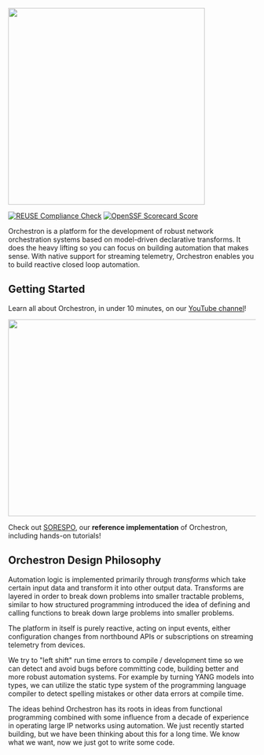 <p align="left">
  <img src="docs/images/orchestron_blue.png" width="400"/>
</p>

[![REUSE Compliance Check](https://github.com/orchestron-orchestrator/orchestron/actions/workflows/reuse-compliance.yml/badge.svg)](https://github.com/orchestron-orchestrator/orchestron/actions/workflows/reuse-compliance.yml)
[![OpenSSF Scorecard Score](https://api.scorecard.dev/projects/github.com/orchestron-orchestrator/orchestron/badge)](https://scorecard.dev/viewer/?uri=github.com/orchestron-orchestrator/orchestron/badge)

Orchestron is a platform for the development of robust network orchestration systems based on model-driven declarative transforms. It does the heavy lifting so you can focus on building automation that makes sense. With native support for streaming telemetry, Orchestron enables you to build reactive closed loop automation.

## Getting Started
Learn all about Orchestron, in under 10 minutes, on our [YouTube channel](https://youtu.be/Mkl-Ud8shMI)!

[<img src="https://img.youtube.com/vi/Mkl-Ud8shMI/hqdefault.jpg" width="600" height="400"
/>](https://www.youtube.com/embed/Mkl-Ud8shMI)

Check out [SORESPO](https://github.com/orchestron-orchestrator/sorespo/blob/main/README.md),
our **reference implementation** of Orchestron, including hands-on tutorials!

## Orchestron Design Philosophy

Automation logic is implemented primarily through *transforms* which take certain input data and transform it into other output data. Transforms are layered in order to break down problems into smaller tractable problems, similar to how structured programming introduced the idea of defining and calling functions to break down large problems into smaller problems.

The platform in itself is purely reactive, acting on input events, either configuration changes from northbound APIs or subscriptions on streaming telemetry from devices.

We try to "left shift" run time errors to compile / development time so we can detect and avoid bugs before committing code, building better and more robust automation systems. For example by turning YANG models into types, we can utilize the static type system of the programming language compiler to detect spelling mistakes or other data errors at compile time.

The ideas behind Orchestron has its roots in ideas from functional programming combined with some influence from a decade of experience in operating large IP networks using automation. We just recently started building, but we have been thinking about this for a long time. We know what we want, now we just got to write some code.
